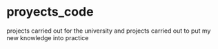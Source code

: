 # proyects_code
projects carried out for the university and projects carried out to put my new knowledge into practice
